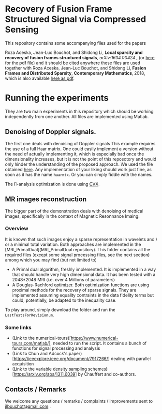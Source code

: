 # Recovery of Fusion Frame Structured Signal via Compressed Sensing 

This repository contains some accompanying files used for the papers


Roza Aceska, Jean-Luc Bouchot, and Shidong Li,
**Local sparsity and recovery of fusion frames structured signals**,
_arXiv:1604.00424_ , (or [here](./Papers/ABL_SigProc.pdf) for the pdf file)
and it should be cited anywhere these files are used together with 
Roza Aceska, Jean-Luc Bouchot, and Shidong Li,
**Fusion Frames and Distributed Sparsity**,
__Contemporary Mathematics__, 2018, which is also available [here as pdf](./Papers/ABL_conm.pdf).

# Running the experiments

They are two main experiments in this repository which should be working independently from one another. 
All files are implemented using Matlab.

## Denoising of Doppler signals. 

The first one deals with denoising of Doppler signals
This example requires the use of a full Haar matrix. One could easily implement a version without the need of actually implementing it, which is especially bad once the dimensionality increases, but it is not the point of this reposotory and would only hinder the understanding of the proposed approach. 
We used the file obtained [here](http://de.mathworks.com/matlabcentral/fileexchange/4619-haarmtx?focused=5054050&tab=function "To the Haar matrix!"). 
Any implementation of your liking should work just fine, as soon as it has the name `haarmtx`. 
Or you can simply fiddle with the names.

The l1-analysis optimization is done using [CVX](http://cvxr.com/cvx/download/ "Convex optimization without sweating").

## MR images reconstruction

The bigger part of the demonstration deals with denoising of medical images, specifically in the context of Magnetic Resonnance Imaing. 

### Overview

It is known that such images enjoy a sparse representation in wavelets and / or a minimal total variation. 
Both approaches are implemented in the [MRI_PrimalDual](MRI_PrimalDual repository). 
This folder contains all the required files (except some signal processing files, see  the next section) among which you may find (but not limited to)
* A Primal dual algorithm, freshly implemented. It is implemented in a way that should handle very high dimensional data. It has been tested with a 2048*2048 MRI (i.e. over 4 Millions of parameters)
* A Douglas-Rachford optimizer. 
Both optimization functions are using proximal methods for the recovery of sparse signals. 
They are implemented assuming equality contraints in the data fidelity terms but could, potentially, be adapted to the inequality case. 

To play around, simply download the folder and run the `LastTestsForRevision.m`. 

### Some links
* (Link to the numerical-tours)[https://www.numerical-tours.com/matlab/], needed to run the script. It contains a bunch of functions for signal processing and analysis
* (Link to Chun and Adcock's paper)[https://ieeexplore.ieee.org/document/7917266/] dealing with parallel acquisition
* (Link to the variable density sampling schemes)[https://arxiv.org/abs/1311.6039] by Chauffert and co-authors. 

## Contacts / Remarks
We welcome any questions / remarks / complaints / improvements sent to 
jlbouchot@gmail.com .
